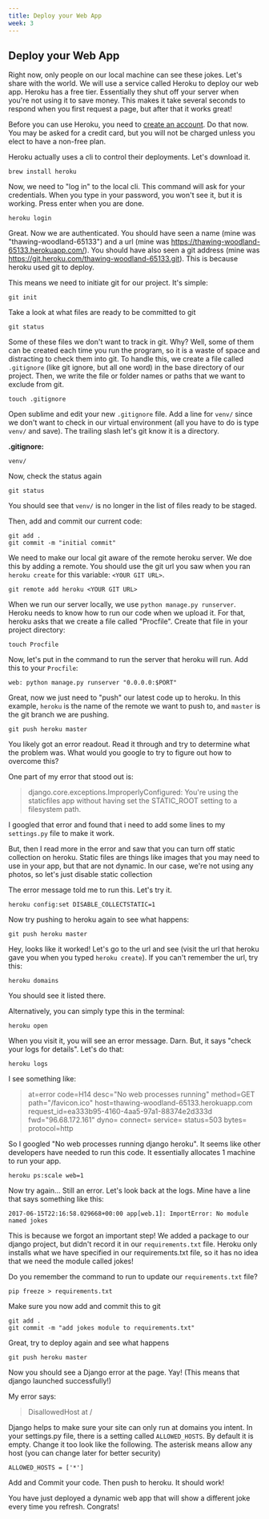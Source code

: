 ```yaml
---
title: Deploy your Web App
week: 3
---
```


## Deploy your Web App
Right now, only people on our local machine can see these jokes. Let's share with the world. We will use a service called Heroku to deploy our web app. Heroku has a free tier. Essentially they shut off your server when you're not using it to save money. This makes it take several seconds to respond when you first request a page, but after that it works great!

Before you can use Heroku, you need to [create an account](https://signup.heroku.com/login). Do that now. You may be asked for a credit card, but you will not be charged unless you elect to have a non-free plan.

Heroku actually uses a cli to control their deployments. Let's download it.
```
brew install heroku
```
Now, we need to "log in" to the local cli. This command will ask for your credentials. When you type in your password, you won't see it, but it is working. Press enter when you are done.
```
heroku login
```
Great. Now we are authenticated. You should have seen a name (mine was "thawing-woodland-65133") and a url (mine was https://thawing-woodland-65133.herokuapp.com/).
You should have also seen a git address (mine was https://git.heroku.com/thawing-woodland-65133.git). This is because heroku used git to deploy.

This means we need to initiate git for our project. It's simple:
```
git init
```
Take a look at what files are ready to be committed to git
```
git status
```
Some of these files we don't want to track in git. Why? Well, some of them can be created each time you run the program, so it is a waste of space and distracting to check them into git. To handle this, we create a file called `.gitignore` (like git ignore, but all one word) in the base directory of our project. Then, we write the file or folder names or paths that we want to exclude from git.
```
touch .gitignore
```
Open sublime and edit your new `.gitignore` file. Add a line for `venv/` since we don't want to check in our virtual environment (all you have to do is type `venv/` and save). The trailing slash let's git know it is a directory.

**.gitignore:** 
```
venv/
```
Now, check the status again
```
git status
```
You should see that `venv/` is no longer in the list of files ready to be staged.

Then, add and commit our current code:
```
git add .
git commit -m "initial commit"
```
We need to make our local git aware of the remote heroku server. We doe this by adding a remote. You should use the git url you saw when you ran `heroku create` for this variable: `<YOUR GIT URL>`.
```
git remote add heroku <YOUR GIT URL>
```
When we run our server locally, we use `python manage.py runserver`. Heroku needs to know how to run our code when we upload it. For that, heroku asks that we create a file called "Procfile". Create that file in your project directory:
```
touch Procfile
```
Now, let's put in the command to run the server that heroku will run. Add this to your `Procfile`:
```
web: python manage.py runserver "0.0.0.0:$PORT"
```
Great, now we just need to "push" our latest code up to heroku. In this example, `heroku` is the name of the remote we want to push to, and `master` is the git branch we are pushing.
```
git push heroku master
```
You likely got an error readout. Read it through and try to determine what the problem was. What would you google to try to figure out how to overcome this?

One part of my error that stood out is: 
> django.core.exceptions.ImproperlyConfigured: You're using the staticfiles app without having set the STATIC_ROOT setting to a filesystem path.

I googled that error and found that i need to add some lines to my `settings.py` file to make it work.

But, then I read more in the error and saw that you can turn off static collection on heroku. Static files are things like images that you may need to use in your app, but that are not dynamic. In our case, we're not using any photos, so let's just disable static collection

The error message told me to run this. Let's try it.
```
heroku config:set DISABLE_COLLECTSTATIC=1
```
Now try pushing to heroku again to see what happens:
```
git push heroku master
```
Hey, looks like it worked! Let's go to the url and see (visit the url that heroku gave you when you typed `heroku create`). If you can't remember the url, try this:
```
heroku domains
```
You should see it listed there.

Alternatively, you can simply type this in the terminal:
```
heroku open
```

When you visit it, you will see an error message. Darn. But, it says "check your logs for details". Let's do that:
```
heroku logs
```

I see something like: 
> at=error code=H14 desc="No web processes running" method=GET path="/favicon.ico" host=thawing-woodland-65133.herokuapp.com request_id=ea333b95-4160-4aa5-97a1-88374e2d333d fwd="96.68.172.161" dyno= connect= service= status=503 bytes= protocol=http

So I googled "No web processes running django heroku". It seems like other developers have needed to run this code. It essentially allocates 1 machine to run your app. 
```
heroku ps:scale web=1
```

Now try again... Still an error. Let's look back at the logs. Mine have a line that says something like this:
```
2017-06-15T22:16:58.029668+00:00 app[web.1]: ImportError: No module named jokes
```
This is because we forgot an important step! We added a package to our django project, but didn't record it in our `requirements.txt` file. Heroku only installs what we have specified in our requirements.txt file, so it has no idea that we need the module called jokes! 

Do you remember the command to run to update our `requirements.txt` file?
```
pip freeze > requirements.txt
```
Make sure you now add and commit this to git
```
git add .
git commit -m "add jokes module to requirements.txt"
```
Great, try to deploy again and see what happens
```
git push heroku master
```
Now you should see a Django error at the page. Yay! (This means that django launched successfully!)

My error says:
> DisallowedHost at /

Django helps to make sure your site can only run at domains you intent. In your settings.py file, there is a setting called `ALLOWED_HOSTS`. By default it is empty. Change it too look like the following. The asterisk means allow any host (you can change later for better security)
```
ALLOWED_HOSTS = ['*']
```

Add and Commit your code. Then push to heroku. It should work!

You have just deployed a dynamic web app that will show a different joke every time you refresh. Congrats!

